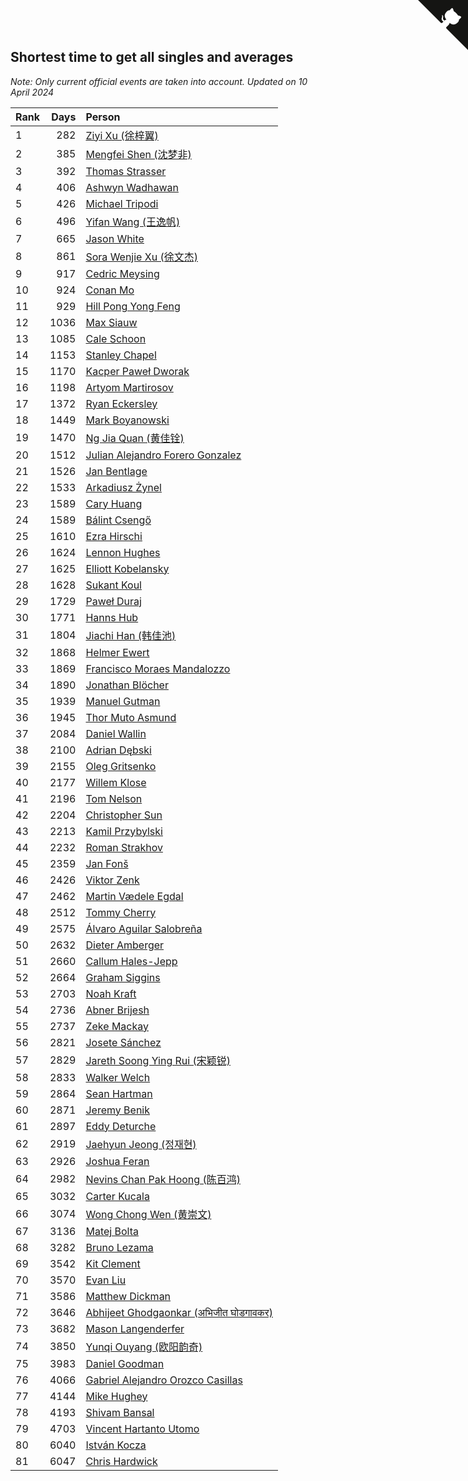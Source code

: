 ## Shortest time to get all singles and averages

*Note: Only current official events are taken into account.*
*Updated on 10 April 2024*

| Rank | Days | Person |
| :--- | ---: | :--- |
| 1 | 282 | [Ziyi Xu (徐梓翼)](https://www.worldcubeassociation.org/persons/2023XUZI01) |
| 2 | 385 | [Mengfei Shen (沈梦非)](https://www.worldcubeassociation.org/persons/2018SHEN07) |
| 3 | 392 | [Thomas Strasser](https://www.worldcubeassociation.org/persons/2022STRA10) |
| 4 | 406 | [Ashwyn Wadhawan](https://www.worldcubeassociation.org/persons/2022WADH02) |
| 5 | 426 | [Michael Tripodi](https://www.worldcubeassociation.org/persons/2021TRIP01) |
| 6 | 496 | [Yifan Wang (王逸帆)](https://www.worldcubeassociation.org/persons/2017WANY29) |
| 7 | 665 | [Jason White](https://www.worldcubeassociation.org/persons/2016WHIT16) |
| 8 | 861 | [Sora Wenjie Xu (徐文杰)](https://www.worldcubeassociation.org/persons/2016XUWE02) |
| 9 | 917 | [Cedric Meysing](https://www.worldcubeassociation.org/persons/2017MEYS02) |
| 10 | 924 | [Conan Mo](https://www.worldcubeassociation.org/persons/2020MOCO01) |
| 11 | 929 | [Hill Pong Yong Feng](https://www.worldcubeassociation.org/persons/2017FENG10) |
| 12 | 1036 | [Max Siauw](https://www.worldcubeassociation.org/persons/2017SIAU02) |
| 13 | 1085 | [Cale Schoon](https://www.worldcubeassociation.org/persons/2014SCHO02) |
| 14 | 1153 | [Stanley Chapel](https://www.worldcubeassociation.org/persons/2016CHAP04) |
| 15 | 1170 | [Kacper Paweł Dworak](https://www.worldcubeassociation.org/persons/2020DWOR01) |
| 16 | 1198 | [Artyom Martirosov](https://www.worldcubeassociation.org/persons/2016MART29) |
| 17 | 1372 | [Ryan Eckersley](https://www.worldcubeassociation.org/persons/2019ECKE02) |
| 18 | 1449 | [Mark Boyanowski](https://www.worldcubeassociation.org/persons/2014BOYA01) |
| 19 | 1470 | [Ng Jia Quan (黄佳铨)](https://www.worldcubeassociation.org/persons/2015QUAN03) |
| 20 | 1512 | [Julian Alejandro Forero Gonzalez](https://www.worldcubeassociation.org/persons/2018GONZ30) |
| 21 | 1526 | [Jan Bentlage](https://www.worldcubeassociation.org/persons/2010BENT01) |
| 22 | 1533 | [Arkadiusz Żynel](https://www.worldcubeassociation.org/persons/2018ZYNE01) |
| 23 | 1589 | [Cary Huang](https://www.worldcubeassociation.org/persons/2015HUAN48) |
| 24 | 1589 | [Bálint Csengő](https://www.worldcubeassociation.org/persons/2019CSEN01) |
| 25 | 1610 | [Ezra Hirschi](https://www.worldcubeassociation.org/persons/2019HIRS01) |
| 26 | 1624 | [Lennon Hughes](https://www.worldcubeassociation.org/persons/2017HUGH04) |
| 27 | 1625 | [Elliott Kobelansky](https://www.worldcubeassociation.org/persons/2019KOBE03) |
| 28 | 1628 | [Sukant Koul](https://www.worldcubeassociation.org/persons/2014KOUL01) |
| 29 | 1729 | [Paweł Duraj](https://www.worldcubeassociation.org/persons/2016DURA09) |
| 30 | 1771 | [Hanns Hub](https://www.worldcubeassociation.org/persons/2013HUBH01) |
| 31 | 1804 | [Jiachi Han (韩佳池)](https://www.worldcubeassociation.org/persons/2014HANJ02) |
| 32 | 1868 | [Helmer Ewert](https://www.worldcubeassociation.org/persons/2015EWER01) |
| 33 | 1869 | [Francisco Moraes Mandalozzo](https://www.worldcubeassociation.org/persons/2017MAND13) |
| 34 | 1890 | [Jonathan Blöcher](https://www.worldcubeassociation.org/persons/2018BLOC01) |
| 35 | 1939 | [Manuel Gutman](https://www.worldcubeassociation.org/persons/2017GUTM01) |
| 36 | 1945 | [Thor Muto Asmund](https://www.worldcubeassociation.org/persons/2017ASMU01) |
| 37 | 2084 | [Daniel Wallin](https://www.worldcubeassociation.org/persons/2013WALL03) |
| 38 | 2100 | [Adrian Dębski](https://www.worldcubeassociation.org/persons/2017DEBS01) |
| 39 | 2155 | [Oleg Gritsenko](https://www.worldcubeassociation.org/persons/2011GRIT01) |
| 40 | 2177 | [Willem Klose](https://www.worldcubeassociation.org/persons/2017KLOS01) |
| 41 | 2196 | [Tom Nelson](https://www.worldcubeassociation.org/persons/2013NELS01) |
| 42 | 2204 | [Christopher Sun](https://www.worldcubeassociation.org/persons/2017SUNC02) |
| 43 | 2213 | [Kamil Przybylski](https://www.worldcubeassociation.org/persons/2016PRZY01) |
| 44 | 2232 | [Roman Strakhov](https://www.worldcubeassociation.org/persons/2012STRA02) |
| 45 | 2359 | [Jan Fonš](https://www.worldcubeassociation.org/persons/2017FONS04) |
| 46 | 2426 | [Viktor Zenk](https://www.worldcubeassociation.org/persons/2016ZENK01) |
| 47 | 2462 | [Martin Vædele Egdal](https://www.worldcubeassociation.org/persons/2013EGDA02) |
| 48 | 2512 | [Tommy Cherry](https://www.worldcubeassociation.org/persons/2015CHER07) |
| 49 | 2575 | [Álvaro Aguilar Salobreña](https://www.worldcubeassociation.org/persons/2015SALO01) |
| 50 | 2632 | [Dieter Amberger](https://www.worldcubeassociation.org/persons/2016AMBE02) |
| 51 | 2660 | [Callum Hales-Jepp](https://www.worldcubeassociation.org/persons/2012HALE01) |
| 52 | 2664 | [Graham Siggins](https://www.worldcubeassociation.org/persons/2016SIGG01) |
| 53 | 2703 | [Noah Kraft](https://www.worldcubeassociation.org/persons/2016KRAF01) |
| 54 | 2736 | [Abner Brijesh](https://www.worldcubeassociation.org/persons/2016BRIJ01) |
| 55 | 2737 | [Zeke Mackay](https://www.worldcubeassociation.org/persons/2015MACK06) |
| 56 | 2821 | [Josete Sánchez](https://www.worldcubeassociation.org/persons/2015SANC18) |
| 57 | 2829 | [Jareth Soong Ying Rui (宋颖锐)](https://www.worldcubeassociation.org/persons/2016SOON01) |
| 58 | 2833 | [Walker Welch](https://www.worldcubeassociation.org/persons/2011WELC01) |
| 59 | 2864 | [Sean Hartman](https://www.worldcubeassociation.org/persons/2016HART02) |
| 60 | 2871 | [Jeremy Benik](https://www.worldcubeassociation.org/persons/2016BENI05) |
| 61 | 2897 | [Eddy Deturche](https://www.worldcubeassociation.org/persons/2014DETU01) |
| 62 | 2919 | [Jaehyun Jeong (정재현)](https://www.worldcubeassociation.org/persons/2016JEON02) |
| 63 | 2926 | [Joshua Feran](https://www.worldcubeassociation.org/persons/2011FERA01) |
| 64 | 2982 | [Nevins Chan Pak Hoong (陈百鸿)](https://www.worldcubeassociation.org/persons/2010CHAN20) |
| 65 | 3032 | [Carter Kucala](https://www.worldcubeassociation.org/persons/2015KUCA01) |
| 66 | 3074 | [Wong Chong Wen (黄崇文)](https://www.worldcubeassociation.org/persons/2014WENW01) |
| 67 | 3136 | [Matej Bolta](https://www.worldcubeassociation.org/persons/2015BOLT01) |
| 68 | 3282 | [Bruno Lezama](https://www.worldcubeassociation.org/persons/2014LEZA02) |
| 69 | 3542 | [Kit Clement](https://www.worldcubeassociation.org/persons/2008CLEM01) |
| 70 | 3570 | [Evan Liu](https://www.worldcubeassociation.org/persons/2009LIUE01) |
| 71 | 3586 | [Matthew Dickman](https://www.worldcubeassociation.org/persons/2013DICK01) |
| 72 | 3646 | [Abhijeet Ghodgaonkar (अभिजीत घोडगावकर)](https://www.worldcubeassociation.org/persons/2013GHOD01) |
| 73 | 3682 | [Mason Langenderfer](https://www.worldcubeassociation.org/persons/2013LANG03) |
| 74 | 3850 | [Yunqi Ouyang (欧阳韵奇)](https://www.worldcubeassociation.org/persons/2007YUNQ01) |
| 75 | 3983 | [Daniel Goodman](https://www.worldcubeassociation.org/persons/2013GOOD01) |
| 76 | 4066 | [Gabriel Alejandro Orozco Casillas](https://www.worldcubeassociation.org/persons/2008CASI01) |
| 77 | 4144 | [Mike Hughey](https://www.worldcubeassociation.org/persons/2007HUGH01) |
| 78 | 4193 | [Shivam Bansal](https://www.worldcubeassociation.org/persons/2011BANS02) |
| 79 | 4703 | [Vincent Hartanto Utomo](https://www.worldcubeassociation.org/persons/2010UTOM01) |
| 80 | 6040 | [István Kocza](https://www.worldcubeassociation.org/persons/2005KOCZ01) |
| 81 | 6047 | [Chris Hardwick](https://www.worldcubeassociation.org/persons/2003HARD01) |


<a href="https://github.com/JustinTimeCuber/wca_statistics" class="github-corner" aria-label="View source on Github"><svg width="80" height="80" viewBox="0 0 250 250" style="fill:#151513; color:#fff; position: absolute; top: 0; border: 0; right: 0;" aria-hidden="true"><path d="M0,0 L115,115 L130,115 L142,142 L250,250 L250,0 Z"></path><path d="M128.3,109.0 C113.8,99.7 119.0,89.6 119.0,89.6 C122.0,82.7 120.5,78.6 120.5,78.6 C119.2,72.0 123.4,76.3 123.4,76.3 C127.3,80.9 125.5,87.3 125.5,87.3 C122.9,97.6 130.6,101.9 134.4,103.2" fill="currentColor" style="transform-origin: 130px 106px;" class="octo-arm"></path><path d="M115.0,115.0 C114.9,115.1 118.7,116.5 119.8,115.4 L133.7,101.6 C136.9,99.2 139.9,98.4 142.2,98.6 C133.8,88.0 127.5,74.4 143.8,58.0 C148.5,53.4 154.0,51.2 159.7,51.0 C160.3,49.4 163.2,43.6 171.4,40.1 C171.4,40.1 176.1,42.5 178.8,56.2 C183.1,58.6 187.2,61.8 190.9,65.4 C194.5,69.0 197.7,73.2 200.1,77.6 C213.8,80.2 216.3,84.9 216.3,84.9 C212.7,93.1 206.9,96.0 205.4,96.6 C205.1,102.4 203.0,107.8 198.3,112.5 C181.9,128.9 168.3,122.5 157.7,114.1 C157.9,116.9 156.7,120.9 152.7,124.9 L141.0,136.5 C139.8,137.7 141.6,141.9 141.8,141.8 Z" fill="currentColor" class="octo-body"></path></svg></a><style>.github-corner:hover .octo-arm{animation:octocat-wave 560ms ease-in-out}@keyframes octocat-wave{0%,100%{transform:rotate(0)}20%,60%{transform:rotate(-25deg)}40%,80%{transform:rotate(10deg)}}@media (max-width:500px){.github-corner:hover .octo-arm{animation:none}.github-corner .octo-arm{animation:octocat-wave 560ms ease-in-out}}</style>
